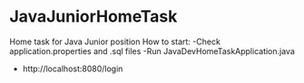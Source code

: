 # JavaJuniorHomeTask
Home task for Java Junior position
How to start:
 -Check application.properties and .sql files
 -Run JavaDevHomeTaskApplication.java
 - http://localhost:8080/login
